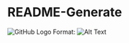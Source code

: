 # README-Generate
![GitHub Logo](/images/logo.png)
Format: ![Alt Text](C:\Users\Karmjeet\code\README-Generate\Image.png)